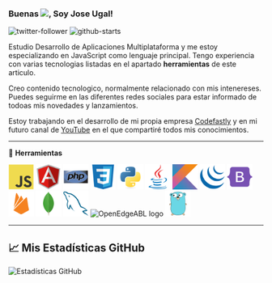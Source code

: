 ### Buenas <img src="https://raw.githubusercontent.com/MartinHeinz/MartinHeinz/master/wave.gif" width="30px">, Soy Jose Ugal!

![twitter-follower](https://img.shields.io/twitter/follow/KaiiTo01?label=Sigue%20%40JoseUgal&style=social)
![github-starts](https://img.shields.io/github/stars/JoseUgal?affiliations=OWNER&label=Valoraciones&style=social)

Estudio Desarrollo de Aplicaciones Multiplataforma y me estoy especializando en JavaScript como lenguaje principal. Tengo experiencia con varias tecnologias listadas en el apartado **herramientas** de este articulo.

Creo contenido tecnologico, normalmente relacionado con mis intenereses. Puedes seguirme en las diferentes redes sociales para estar informado de todoas mis novedades y lanzamientos.

Estoy trabajando en el desarrollo de mi propia empresa [Codefastly](https://codefastly.net) y en mi futuro canal de [YouTube](https://www.youtube.com/channel/UCIWqeMzcavikCG_0Hup0kmg) en el que compartiré todos mis conocimientos.

---
🧰 **Herramientas**

<img src="https://github.com/devicons/devicon/blob/master/icons/javascript/javascript-original.svg" alt="JavaScript logo" width="50" height="50" /> <img src="https://github.com/devicons/devicon/blob/master/icons/angularjs/angularjs-original.svg" alt="Angular logo" width="50" height="50" /> <img src="https://github.com/devicons/devicon/blob/master/icons/php/php-original.svg" alt="PHP logo" width="50" height="50" /> <img src="https://github.com/devicons/devicon/blob/master/icons/css3/css3-original.svg" alt="CSS logo" width="50" height="50" /> <img src="https://github.com/devicons/devicon/blob/master/icons/python/python-original.svg" alt="Python logo" width="50" height="50" /> <img src="https://github.com/devicons/devicon/blob/master/icons/java/java-original.svg" alt="Java logo" width="50" height="50" /> <img src="https://github.com/devicons/devicon/blob/master/icons/kotlin/kotlin-original.svg" alt="Kotlin logo" width="50" height="50" /> <img src="https://github.com/devicons/devicon/blob/master/icons/jquery/jquery-original.svg" alt="Jquery logo" width="50" height="50" /> <img src="https://github.com/devicons/devicon/blob/master/icons/bootstrap/bootstrap-plain.svg" alt="Bootstrap logo" width="50" height="50" /> <img src="https://github.com/devicons/devicon/blob/master/icons/firebase/firebase-plain.svg" alt="Firebase logo" width="50" height="50" /> <img src="https://github.com/devicons/devicon/blob/master/icons/mongodb/mongodb-original.svg" alt="MongoDb logo" width="50" height="50" /> <img src="https://github.com/devicons/devicon/blob/master/icons/mysql/mysql-original.svg" alt="MySQL logo" width="50" height="50" /> <img src="https://avatars.githubusercontent.com/u/2843479?s=200&v=4" alt="OpenEdgeABL logo" width="50" height="50" />
<img src="https://github.com/devicons/devicon/blob/master/icons/go/go-original.svg" alt="GO logo" width="50" height="50" />

---

## &#x1f4c8; Mis Estadísticas GitHub 

![Estadísticas GitHub](https://github-readme-stats.vercel.app/api?username=joseugal&show_icons=true&hide_title=true)


